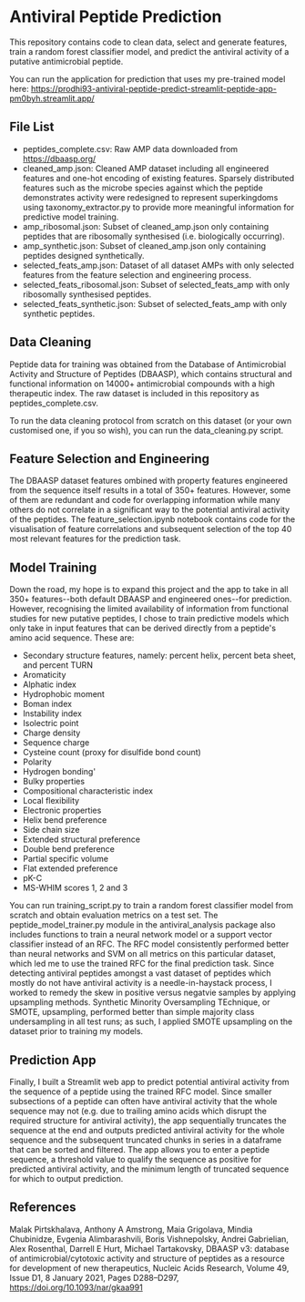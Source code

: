 
# Antiviral Peptide Prediction

This repository contains code to clean data, select and generate features, train a random forest classifier model, and predict the antiviral activity of a putative antimicrobial peptide.

You can run the application for prediction that uses my pre-trained model here:
https://prodhi93-antiviral-peptide-predict-streamlit-peptide-app-pm0byh.streamlit.app/


## File List

* peptides_complete.csv: Raw AMP data downloaded from https://dbaasp.org/
* cleaned_amp.json: Cleaned AMP dataset including all engineered features and one-hot encoding of existing features. Sparsely distributed features such as the microbe species against which the peptide demonstrates activity were redesigned to represent superkingdoms using taxonomy_extractor.py to provide more meaningful information for predictive model training.
* amp_ribosomal.json: Subset of cleaned_amp.json only containing peptides that are ribosomally synthesised (i.e. biologically occurring).
* amp_synthetic.json: Subset of cleaned_amp.json only containing peptides designed synthetically.
* selected_feats_amp.json: Dataset of all dataset AMPs with only selected features from the feature selection and engineering process.
* selected_feats_ribosomal.json: Subset of selected_feats_amp with only ribosomally synthesised peptides.
* selected_feats_synthetic.json: Subset of selected_feats_amp with only synthetic peptides.
## Data Cleaning

Peptide data for training was obtained from the Database of Antimicrobial Activity and Structure of Peptides (DBAASP), which contains structural and functional information on 14000+ antimicrobial compounds with a high therapeutic index. The raw dataset is included in this repository as peptides_complete.csv.

To run the data cleaning protocol from scratch on this dataset (or your own customised one, if you so wish), you can run the data_cleaning.py script. 
## Feature Selection and Engineering

The DBAASP dataset features ombined with property features engineered from the sequence itself results in a total of 350+ features. However, some of them are redundant and code for overlapping information while many others do not correlate in a significant way to the potential antiviral activity of the peptides. The feature_selection.ipynb notebook contains code for the visualisation of feature correlations and subsequent selection of the top 40 most relevant features for the prediction task.

## Model Training

Down the road, my hope is to expand this project and the app to take in all 350+ features--both default DBAASP and engineered ones--for prediction. However, recognising the limited availability of information from functional studies for new putative peptides, I chose to train predictive models which only take in input features that can be derived directly from a peptide's amino acid sequence. These are:
* Secondary structure features, namely: percent helix, percent beta sheet, and percent TURN
* Aromaticity 
* Alphatic index
* Hydrophobic moment
* Boman index
* Instability index
* Isolectric point
* Charge density
* Sequence charge
* Cysteine count (proxy for disulfide bond count)
* Polarity
* Hydrogen bonding'
* Bulky properties
* Compositional characteristic index
* Local flexibility 
* Electronic properties
* Helix bend preference
* Side chain size
* Extended structural preference
* Double bend preference
* Partial specific volume
* Flat extended preference
* pK-C
* MS-WHIM scores 1, 2 and 3

You can run training_script.py to train a random forest classifier model from scratch and obtain evaluation metrics on a test set. The peptide_model_trainer.py module in the antiviral_analysis package also includes functions to train a neural network model or a support vector classifier instead of an RFC. The RFC model consistently performed better than neural networks and SVM on all metrics on this particular dataset, which led me to use the trained RFC for the final prediction task. Since detecting antiviral peptides amongst a vast dataset of peptides which mostly do not have antiviral activity is a needle-in-haystack process, I worked to remedy the skew in positive versus negatvie samples by applying upsampling methods. Synthetic Minority Oversampling TEchnique, or SMOTE, upsampling, performed better than simple majority class undersampling in all test runs; as such, I applied SMOTE upsampling on the dataset prior to training my models.
## Prediction App

Finally, I built a Streamlit web app to predict potential antiviral activity from the sequence of a peptide using the trained RFC model. Since smaller subsections of a peptide can often have antiviral activity that the whole sequence may not (e.g. due to trailing amino acids which disrupt the required structure for antiviral activity), the app sequentially truncates the sequence at the end and outputs predicted antiviral activity for the whole sequence and the subsequent truncated chunks in series in a dataframe that can be sorted and filtered. The app allows you to enter a peptide sequence, a threshold value to qualify the sequence as positive for predicted antiviral activity, and  the minimum length of truncated sequence for which to output prediction. 
## References

Malak Pirtskhalava, Anthony A Amstrong, Maia Grigolava, Mindia Chubinidze, Evgenia Alimbarashvili, Boris Vishnepolsky, Andrei Gabrielian, Alex Rosenthal, Darrell E Hurt, Michael Tartakovsky, DBAASP v3: database of antimicrobial/cytotoxic activity and structure of peptides as a resource for development of new therapeutics, Nucleic Acids Research, Volume 49, Issue D1, 8 January 2021, Pages D288–D297, https://doi.org/10.1093/nar/gkaa991
